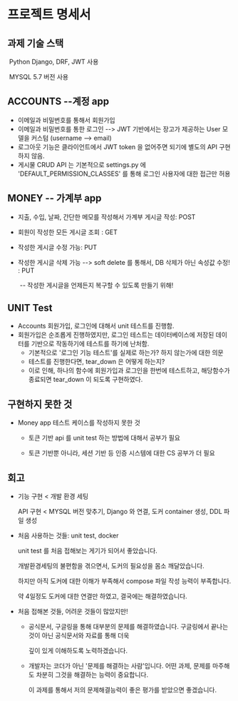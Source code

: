 



# 프로젝트 명세서 



##  과제 기술 스택 

​	Python Django, DRF, JWT 사용 

​	MYSQL 5.7 버전 사용 



## ACCOUNTS --계정  app

* 이메일과 비밀번호를 통해서 회원가입  
* 이메일과 비밀번호를 통한 로그인 --> JWT 기반에서는 장고가 제공하는 User 모델을 커스텀 (username --> email)
* 로그아웃 기능은 클라이언트에서 JWT token 을 없어주면 되기에 별도의 API 구현하지 않음. 
* 게시물 CRUD API 는 기본적으로 settings.py 에 'DEFAULT_PERMISSION_CLASSES' 를 통해  로그인 사용자에 대한 접근만 허용 



## MONEY -- 가계부 app

* 지출, 수입, 날짜, 간단한 메모를 작성해서 가계부 게시글 작성:  POST 

* 회원이 작성한 모든 게시글 조회 : GET

* 작성한 게시글 수정 가능: PUT 

* 작성한 게시글 삭제 가능 --> soft delete 를 통해서, DB 삭제가 아닌 속성값 수정! : PUT 

  ​	-- 작성한 게시글을 언제든지 복구할 수 있도록 만들기 위해! 



## UNIT Test 

* Accounts 회원가입, 로그인에 대해서 unit 테스트를 진행함. 
* 회원가입은 순조롭게 진행하였지만, 로그인 테스트는 데이터베이스에 저장된 데이터를 기반으로 작동하기에 테스트를 하기에 난처함. 
  * 기본적으로 '로그인 기능 테스트'를 실제로 하는가? 하지 않는가에 대한 의문 
  * 테스트를 진행한다면, tear_down 은 어떻게 하는지?
  * 이로 인해, 하나의 함수에 회원가입과 로그인을 한번에 테스트하고, 해당함수가 종료되면 tear_down 이 되도록 구현하였다. 



## 구현하지 못한 것 

* Money app 테스트 케이스를 작성하지 못한 것 

  * 토큰 기반 api 를 unit test 하는 방법에 대해서 공부가 필요

  * 토큰 기반뿐 아니라, 세션 기반 등 인증 시스템에 대한 CS 공부가 더 필요 

     

## 회고 

* 기능 구현  < 개발 환경 세팅 

  API 구현 <  MYSQL 버전 맞추기, Django 와 연결, 도커 container 생성, DDL 파일 생성 

* 처음 사용하는 것들: unit test, docker 

  unit test 를 처음 접해보는 게기가 되어서 좋았습니다. 

  개발환경세팅의 불편함을 겪으면서, 도커의 필요성을 몸소 깨달았습니다. 

  하지만 아직 도커에 대한 이해가 부족해서 compose 파일 작성 능력이 부족합니다. 

  약 4일정도 도커에 대한 연결만 하였고, 결국에는 해결하였습니다.

* 처음 접해본 것들, 어려운 것들이 많았지만! 

  * 공식문서, 구글링을 통해 대부분의 문제를 해결하였습니다. 구글링에서 끝나는 것이 아닌 공식문서와 자료를 통해 더욱 

    깊이 있게 이해하도록 노력하겠습니다. 

  * 개발자는 코더가 아닌 '문제를 해결하는 사람'입니다. 어떤 과제, 문제를 마주해도 차분히 그것을 해결하는 능력이 중요합니다. 

    이 과제를 통해서 저의 문제해결능력이 좋은 평가를 받았으면 좋겠습니다. 



